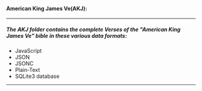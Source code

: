 #### American King James Ve(AKJ):
---
 ##### The AKJ folder contains the complete Verses of the "American King James Ve" bible in these various data formats:
* JavaScript
* JSON
* JSONC
* Plain-Text
* SQLite3 database
---